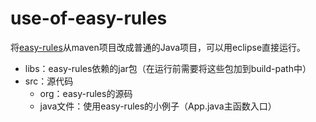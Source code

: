# use-of-easy-rules

将[easy-rules](https://github.com/j-easy/easy-rules)从maven项目改成普通的Java项目，可以用eclipse直接运行。

+ libs：easy-rules依赖的jar包（在运行前需要将这些包加到build-path中）
+ src：源代码
  + org：easy-rules的源码
  + java文件：使用easy-rules的小例子（App.java主函数入口）


